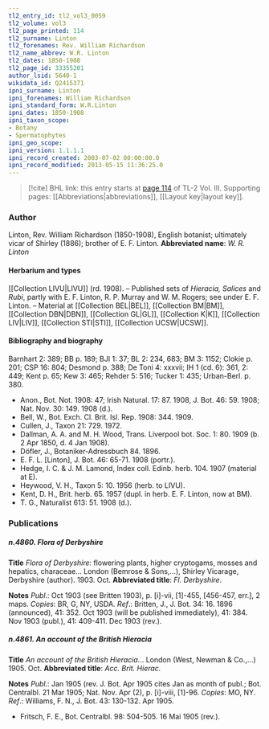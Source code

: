 ```yaml
---
tl2_entry_id: tl2_vol3_0059
tl2_volume: vol3
tl2_page_printed: 114
tl2_surname: Linton
tl2_forenames: Rev. William Richardson
tl2_name_abbrev: W.R. Linton
tl2_dates: 1850-1908
tl2_page_id: 33355201
author_lsid: 5640-1
wikidata_id: Q2415371
ipni_surname: Linton
ipni_forenames: William Richardson
ipni_standard_form: W.R.Linton
ipni_dates: 1850-1908
ipni_taxon_scope: 
- Botany
- Spermatophytes
ipni_geo_scope: 
ipni_version: 1.1.1.1
ipni_record_created: 2003-07-02 00:00:00.0
ipni_record_modified: 2013-05-15 11:36:25.0
---
```



> [!cite] BHL link: this entry starts at [page 114](https://www.biodiversitylibrary.org/page/33355201) of TL-2 Vol. III.
> Supporting pages: [[Abbreviations|abbreviations]], [[Layout key|layout key]].

### Author

Linton, Rev. William Richardson (1850-1908), English botanist; ultimately vicar of Shirley (1886); brother of E. F. Linton. 
**Abbreviated name**: *W. R. Linton*

#### Herbarium and types

[[Collection LIVU|LIVU]] (rd. 1908). – Published sets of *Hieracia, Salices* and *Rubi*, partly with E. F. Linton, R. P. Murray and W. M. Rogers; see under E. F. Linton. – Material at [[Collection BEL|BEL]], [[Collection BM|BM]], [[Collection DBN|DBN]], [[Collection GL|GL]], [[Collection K|K]], [[Collection LIV|LIV]], [[Collection STI|STI]], [[Collection UCSW|UCSW]].

#### Bibliography and biography

Barnhart 2: 389; BB p. 189; BJI 1: 37; BL 2: 234, 683; BM 3: 1152; Clokie p. 201; CSP 16: 804; Desmond p. 388; De Toni 4: xxxvii; IH 1 (cd. 6): 361, 2: 449; Kent p. 65; Kew 3: 465; Rehder 5: 516; Tucker 1: 435; Urban-Berl. p. 380.
- Anon., Bot. Not. 1908: 47; Irish Natural. 17: 87. 1908, J. Bot. 46: 59. 1908; Nat. Nov. 30: 149. 1908 (d.).
- Bell, W., Bot. Exch. Cl. Brit. Isl. Rep. 1908: 344. 1909.
- Cullen, J., Taxon 21: 729. 1972.
- Dallman, A. A. and M. H. Wood, Trans. Liverpool bot. Soc. 1: 80. 1909 (b. 2 Apr 1850, d. 4 Jan 1908).
- Döfler, J., Botaniker-Adressbuch 84. 1896.
- E. F. L. \[Linton\], J. Bot. 46: 65-71. 1908 (portr.).
- Hedge, I. C. & J. M. Lamond, Index coll. Edinb. herb. 104. 1907 (material at E).
- Heywood, V. H., Taxon 5: 10. 1956 (herb. to LIVU).
- Kent, D. H., Brit. herb. 65. 1957 (dupl. in herb. E. F. Linton, now at BM).
- T. G., Naturalist 613: 51. 1908 (d.).

### Publications

##### n.4860. Flora of Derbyshire

**Title**
*Flora of Derbyshire*: flowering plants, higher cryptogams, mosses and hepatics, characeae... London (Bemrose & Sons,...), Shirley Vicarage, Derbyshire (author). 1903. Oct.
**Abbreviated title**: *Fl. Derbyshire*.

**Notes**
*Publ*.: Oct 1903 (see Britten 1903), p. \[i\]-vii, \[1\]-455, \[456-457, err.\], 2 maps. *Copies*: BR, G, NY, USDA.
*Ref*.: Britten, J., J. Bot. 34: 16. 1896 (announced), 41: 352. Oct 1903 (will be published immediately), 41: 384. Nov 1903 (publ.), 41: 409-411. Dec 1903 (rev.).

##### n.4861. An account of the British Hieracia

**Title**
*An account of the British Hieracia*... London (West, Newman & Co.,...) 1905. Oct.
**Abbreviated title**: *Acc. Brit. Hierac.*

**Notes**
*Publ*.: Jan 1905 (rev. J. Bot. Apr 1905 cites Jan as month of publ.; Bot. Centralbl. 21 Mar 1905; Nat. Nov. Apr (2), p. \[i\]-viii, \[1\]-96. *Copies*: MO, NY.
*Ref*.: Williams, F. N., J. Bot. 43: 130-132. Apr 1905.
- Fritsch, F. E., Bot. Centralbl. 98: 504-505. 16 Mai 1905 (rev.).

